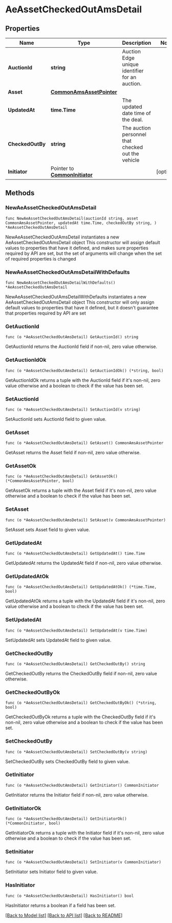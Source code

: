 # AeAssetCheckedOutAmsDetail

## Properties

Name | Type | Description | Notes
------------ | ------------- | ------------- | -------------
**AuctionId** | **string** | Auction Edge unique identifier for an auction. | 
**Asset** | [**CommonAmsAssetPointer**](CommonAmsAssetPointer.md) |  | 
**UpdatedAt** | **time.Time** | The updated date time of the deal. | 
**CheckedOutBy** | **string** | The auction personnel that checked out the vehicle | 
**Initiator** | Pointer to [**CommonInitiator**](CommonInitiator.md) |  | [optional] 

## Methods

### NewAeAssetCheckedOutAmsDetail

`func NewAeAssetCheckedOutAmsDetail(auctionId string, asset CommonAmsAssetPointer, updatedAt time.Time, checkedOutBy string, ) *AeAssetCheckedOutAmsDetail`

NewAeAssetCheckedOutAmsDetail instantiates a new AeAssetCheckedOutAmsDetail object
This constructor will assign default values to properties that have it defined,
and makes sure properties required by API are set, but the set of arguments
will change when the set of required properties is changed

### NewAeAssetCheckedOutAmsDetailWithDefaults

`func NewAeAssetCheckedOutAmsDetailWithDefaults() *AeAssetCheckedOutAmsDetail`

NewAeAssetCheckedOutAmsDetailWithDefaults instantiates a new AeAssetCheckedOutAmsDetail object
This constructor will only assign default values to properties that have it defined,
but it doesn't guarantee that properties required by API are set

### GetAuctionId

`func (o *AeAssetCheckedOutAmsDetail) GetAuctionId() string`

GetAuctionId returns the AuctionId field if non-nil, zero value otherwise.

### GetAuctionIdOk

`func (o *AeAssetCheckedOutAmsDetail) GetAuctionIdOk() (*string, bool)`

GetAuctionIdOk returns a tuple with the AuctionId field if it's non-nil, zero value otherwise
and a boolean to check if the value has been set.

### SetAuctionId

`func (o *AeAssetCheckedOutAmsDetail) SetAuctionId(v string)`

SetAuctionId sets AuctionId field to given value.


### GetAsset

`func (o *AeAssetCheckedOutAmsDetail) GetAsset() CommonAmsAssetPointer`

GetAsset returns the Asset field if non-nil, zero value otherwise.

### GetAssetOk

`func (o *AeAssetCheckedOutAmsDetail) GetAssetOk() (*CommonAmsAssetPointer, bool)`

GetAssetOk returns a tuple with the Asset field if it's non-nil, zero value otherwise
and a boolean to check if the value has been set.

### SetAsset

`func (o *AeAssetCheckedOutAmsDetail) SetAsset(v CommonAmsAssetPointer)`

SetAsset sets Asset field to given value.


### GetUpdatedAt

`func (o *AeAssetCheckedOutAmsDetail) GetUpdatedAt() time.Time`

GetUpdatedAt returns the UpdatedAt field if non-nil, zero value otherwise.

### GetUpdatedAtOk

`func (o *AeAssetCheckedOutAmsDetail) GetUpdatedAtOk() (*time.Time, bool)`

GetUpdatedAtOk returns a tuple with the UpdatedAt field if it's non-nil, zero value otherwise
and a boolean to check if the value has been set.

### SetUpdatedAt

`func (o *AeAssetCheckedOutAmsDetail) SetUpdatedAt(v time.Time)`

SetUpdatedAt sets UpdatedAt field to given value.


### GetCheckedOutBy

`func (o *AeAssetCheckedOutAmsDetail) GetCheckedOutBy() string`

GetCheckedOutBy returns the CheckedOutBy field if non-nil, zero value otherwise.

### GetCheckedOutByOk

`func (o *AeAssetCheckedOutAmsDetail) GetCheckedOutByOk() (*string, bool)`

GetCheckedOutByOk returns a tuple with the CheckedOutBy field if it's non-nil, zero value otherwise
and a boolean to check if the value has been set.

### SetCheckedOutBy

`func (o *AeAssetCheckedOutAmsDetail) SetCheckedOutBy(v string)`

SetCheckedOutBy sets CheckedOutBy field to given value.


### GetInitiator

`func (o *AeAssetCheckedOutAmsDetail) GetInitiator() CommonInitiator`

GetInitiator returns the Initiator field if non-nil, zero value otherwise.

### GetInitiatorOk

`func (o *AeAssetCheckedOutAmsDetail) GetInitiatorOk() (*CommonInitiator, bool)`

GetInitiatorOk returns a tuple with the Initiator field if it's non-nil, zero value otherwise
and a boolean to check if the value has been set.

### SetInitiator

`func (o *AeAssetCheckedOutAmsDetail) SetInitiator(v CommonInitiator)`

SetInitiator sets Initiator field to given value.

### HasInitiator

`func (o *AeAssetCheckedOutAmsDetail) HasInitiator() bool`

HasInitiator returns a boolean if a field has been set.


[[Back to Model list]](../README.md#documentation-for-models) [[Back to API list]](../README.md#documentation-for-api-endpoints) [[Back to README]](../README.md)


